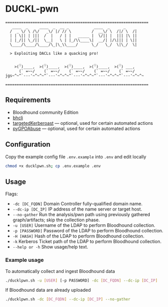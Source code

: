 # DUCKL-pwn
```
===============================================================
   ____  _     ____  _  __ _           ____  _      _     
  /  _ \/ \ /\/   _\/ |/ // \         /  __\/ \  /|/ \  /|
  | | \|| | |||  /  |   / | |   _____ |  \/|| |  ||| |\ ||
  | |_/|| \_/||  \__|   \ | |_/\\____\|  __/| |/\||| | \||
  \____/\____/\____/\_|\_\\____/      \_/   \_/  \|\_/  \|
                                                        
  > Exploiting DACLs like a quacking pro!

      _          _          _          _          _
    >(')____,  >(')____,  >(')____,  >(')____,  >(') ___,
      (` =~~/    (` =~~/    (` =~~/    (` =~~/    (` =~~/
jgs~^~^`---'~^~^~^`---'~^~^~^`---'~^~^~^`---'~^~^~^`---'~^~^~

===============================================================
```
## Requirements
- Bloodhound community Edition
- [bhcli](https://github.com/exploide/bhcli)
- [targetedKerberoast](https://github.com/ShutdownRepo/targetedKerberoast) — optional, used for certain automated actions
- [pyGPOAbuse](https://github.com/Hackndo/pyGPOAbuse) — optional, used for certain automated actions
## Configuration
Copy the example config file `.env.example` into `.env` and edit locally
```sh
chmod +x ducklpwn.sh; cp .env.example .env
```
## Usage 
Flags:
- `-dc [DC_FQDN]`
  Domain Controller fully-qualified domain name.
- `--dc-ip [DC_IP]`
  IP address of the name server or target host.
- `--no-gather`
  Run the analysis/pwn path using previously gathered graph/artifacts; skip the collection phase.
- `-u [USER]`
  Username of the LDAP to perform Bloodhound collection.
- `-p [PASSWORD]`
  Password of the LDAP to perform Bloodhound collection.
- `-H [HASH]`
  Hash of the LDAP to perform Bloodhound collection.
- `-k`
  Kerberos Ticket path of the LDAP to perform Bloodhound collection.
- `--help or -h`
  Show usage/help text.
### Example usage
To automatically collect and ingest Bloodhound data
```sh
./ducklpwn.sh -u [USER] [-p PASSWORD] -dc [DC_FQDN] --dc-ip [DC_IP] 
```
If Bloodhound data are already uploaded
```sh
./ducklpwn.sh -dc [DC_FQDN] --dc-ip [DC_IP] --no-gather
```
